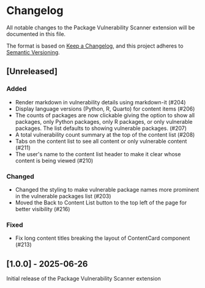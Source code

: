 # Changelog

All notable changes to the Package Vulnerability Scanner extension will be documented in this file.

The format is based on [Keep a Changelog](https://keepachangelog.com/en/1.1.0/),
and this project adheres to [Semantic Versioning](https://semver.org/spec/v2.0.0.html).

## [Unreleased]

### Added

- Render markdown in vulnerability details using markdown-it (#204)
- Display language versions (Python, R, Quarto) for content items (#206)
- The counts of packages are now clickable giving the option to show all
  packages, only Python packages, only R packages, or only vulnerable packages.
  The list defaults to showing vulnerable packages. (#207)
- A total vulnerability count summary at the top of the content list (#208)
- Tabs on the content list to see all content or only vulnerable content (#211)
- The user's name to the content list header to make it clear whose content is
  being viewed (#210)

### Changed

- Changed the styling to make vulnerable package names more prominent in the
  vulnerable packages list (#203)
- Moved the Back to Content List button to the top left of the page for better
  visibility (#216)

### Fixed

- Fix long content titles breaking the layout of ContentCard component (#213)

## [1.0.0] - 2025-06-26

Initial release of the Package Vulnerability Scanner extension

